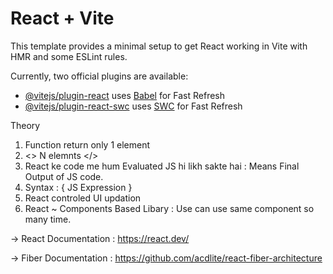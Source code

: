# React + Vite

This template provides a minimal setup to get React working in Vite with HMR and some ESLint rules.

Currently, two official plugins are available:

- [@vitejs/plugin-react](https://github.com/vitejs/vite-plugin-react/blob/main/packages/plugin-react/README.md) uses [Babel](https://babeljs.io/) for Fast Refresh
- [@vitejs/plugin-react-swc](https://github.com/vitejs/vite-plugin-react-swc) uses [SWC](https://swc.rs/) for Fast Refresh


Theory

1. Function return only 1 element 
2. <> N elemnts </>
3. React ke code me hum Evaluated JS hi likh sakte hai : Means Final Output of JS code. 
4. Syntax : { JS Expression }
5. React controled UI updation
6. React ~ Components Based Libary : Use can use same component so many time.

-> React Documentation : https://react.dev/

-> Fiber Documentation : https://github.com/acdlite/react-fiber-architecture